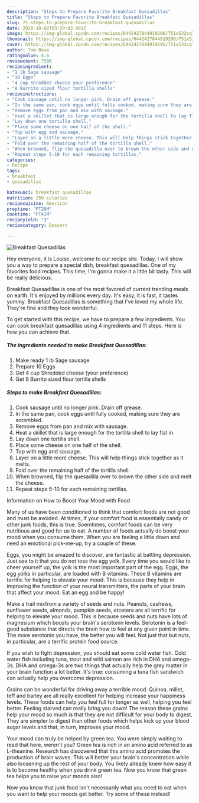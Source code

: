 ```yaml
---
description: "Steps to Prepare Favorite Breakfast Quesadillas"
title: "Steps to Prepare Favorite Breakfast Quesadillas"
slug: 71-steps-to-prepare-favorite-breakfast-quesadillas
date: 2020-10-02T03:59:03.991Z
image: https://img-global.cpcdn.com/recipes/6442427844919296/751x532cq70/breakfast-quesadillas-recipe-main-photo.jpg
thumbnail: https://img-global.cpcdn.com/recipes/6442427844919296/751x532cq70/breakfast-quesadillas-recipe-main-photo.jpg
cover: https://img-global.cpcdn.com/recipes/6442427844919296/751x532cq70/breakfast-quesadillas-recipe-main-photo.jpg
author: Tom Rose
ratingvalue: 4.6
reviewcount: 7586
recipeingredient:
- "1 lb Sage sausage"
- "10 Eggs"
- "4 cup Shredded cheese your preference"
- "8 Burrito sized flour tortilla shells"
recipeinstructions:
- "Cook sausage until no longer pink. Drain off grease."
- "In the same pan, cook eggs until fully cooked, making sure they are scrambled."
- "Remove eggs from pan and mix with sausage."
- "Heat a skillet that is large enough for the tortilla shell to lay flat in."
- "Lay down one tortilla shell."
- "Place some cheese on one half of the shell."
- "Top with egg and sausage."
- "Layer on a little more cheese. This will help things stick together as it melts."
- "Fold over the remaining half of the tortilla shell."
- "When browned, flip the quesadilla over to brown the other side and melt the cheese."
- "Repeat steps 5-10 for each remaining tortillas."
categories:
- Recipe
tags:
- breakfast
- quesadillas

katakunci: breakfast quesadillas 
nutrition: 259 calories
recipecuisine: American
preptime: "PT28M"
cooktime: "PT41M"
recipeyield: "3"
recipecategory: Dessert

---
```



![Breakfast Quesadillas](https://img-global.cpcdn.com/recipes/6442427844919296/751x532cq70/breakfast-quesadillas-recipe-main-photo.jpg)

Hey everyone, it is Louise, welcome to our recipe site. Today, I will show you a way to prepare a special dish, breakfast quesadillas. One of my favorites food recipes. This time, I'm gonna make it a little bit tasty. This will be really delicious.



Breakfast Quesadillas is one of the most favored of current trending meals on earth. It's enjoyed by millions every day. It's easy, it is fast, it tastes yummy. Breakfast Quesadillas is something that I've loved my whole life. They're fine and they look wonderful.


To get started with this recipe, we have to prepare a few ingredients. You can cook breakfast quesadillas using 4 ingredients and 11 steps. Here is how you can achieve that.

<!--inarticleads1-->

##### The ingredients needed to make Breakfast Quesadillas:

1. Make ready 1 lb Sage sausage
1. Prepare 10 Eggs
1. Get 4 cup Shredded cheese (your preference)
1. Get 8 Burrito sized flour tortilla shells




<!--inarticleads2-->

##### Steps to make Breakfast Quesadillas:

1. Cook sausage until no longer pink. Drain off grease.
1. In the same pan, cook eggs until fully cooked, making sure they are scrambled.
1. Remove eggs from pan and mix with sausage.
1. Heat a skillet that is large enough for the tortilla shell to lay flat in.
1. Lay down one tortilla shell.
1. Place some cheese on one half of the shell.
1. Top with egg and sausage.
1. Layer on a little more cheese. This will help things stick together as it melts.
1. Fold over the remaining half of the tortilla shell.
1. When browned, flip the quesadilla over to brown the other side and melt the cheese.
1. Repeat steps 5-10 for each remaining tortillas.




Information on How to Boost Your Mood with Food


Many of us have been conditioned to think that comfort foods are not good and must be avoided. At times, if your comfort food is essentially candy or other junk foods, this is true. Soemtimes, comfort foods can be very nutritious and good for us to eat. A number of foods actually do boost your mood when you consume them. When you are feeling a little down and need an emotional pick-me-up, try a couple of these.

Eggs, you might be amazed to discover, are fantastic at battling depression. Just see to it that you do not toss the egg yolk. Every time you would like to cheer yourself up, the yolk is the most important part of the egg. Eggs, the egg yolks in particular, are loaded with B vitamins. These B vitamins are terrific for helping to elevate your mood. This is because they help in improving the function of your neural transmitters, the parts of your brain that affect your mood. Eat an egg and be happy!

Make a trail mixfrom a variety of seeds and nuts. Peanuts, cashews, sunflower seeds, almonds, pumpkin seeds, etcetera are all terrific for helping to elevate your mood. This is because seeds and nuts have lots of magnesium which boosts your brain's serotonin levels. Serotonin is a feel-good substance that directs the brain how to feel at any given point in time. The more serotonin you have, the better you will feel. Not just that but nuts, in particular, are a terrific protein food source.

If you wish to fight depression, you should eat some cold water fish. Cold water fish including tuna, trout and wild salmon are rich in DHA and omega-3s. DHA and omega-3s are two things that actually help the grey matter in your brain function a lot better. It's true: consuming a tuna fish sandwich can actually help you overcome depression. 

Grains can be wonderful for driving away a terrible mood. Quinoa, millet, teff and barley are all really excellent for helping increase your happiness levels. These foods can help you feel full for longer as well, helping you feel better. Feeling starved can really bring you down! The reason these grains help your mood so much is that they are not difficult for your body to digest. They are simpler to digest than other foods which helps kick up your blood sugar levels and that, in turn, improves your mood.

Your mood can truly be helped by green tea. You were simply waiting to read that here, weren't you? Green tea is rich in an amino acid referred to as L-theanine. Research has discovered that this amino acid promotes the production of brain waves. This will better your brain's concentration while also loosening up the rest of your body. You likely already knew how easy it is to become healthy when you drink green tea. Now you know that green tea helps you to raise your moods also!

Now you know that junk food isn't necessarily what you need to eat when you want to help your moods get better. Try some of these instead!

